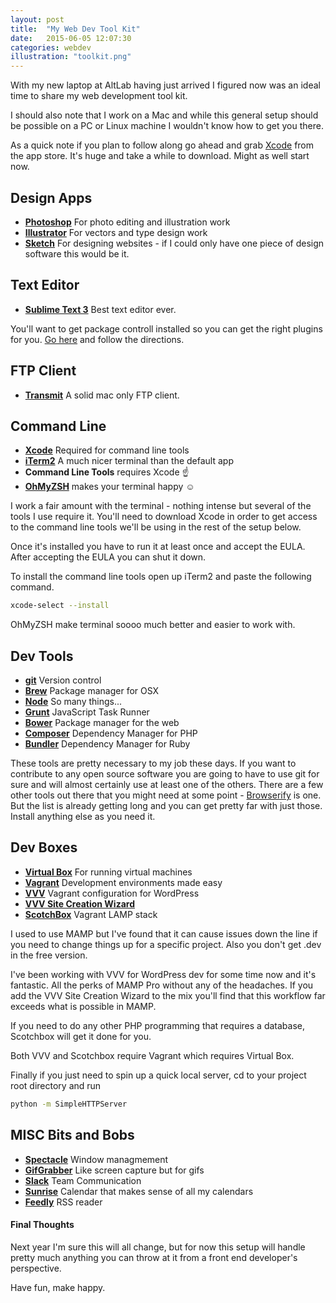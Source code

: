 ```yaml
---
layout: post
title:  "My Web Dev Tool Kit"
date:   2015-06-05 12:07:30
categories: webdev
illustration: "toolkit.png"
---
```


With my new laptop at AltLab having just arrived I figured now was an ideal time to share my web development tool kit.

I should also note that I work on a Mac and while this general setup should be possible on a PC or Linux machine I wouldn't know how to get you there.

As a quick note if you plan to follow along go ahead and grab [Xcode](https://itunes.apple.com/us/app/xcode/id497799835?mt=12) from the app store. It's huge and take a while to download. Might as well start now.

## Design Apps

 * **[Photoshop](http://www.adobe.com/products/photoshop.html)** For photo editing and illustration work
 * **[Illustrator](http://www.adobe.com/products/illustrator.html)** For vectors and type design work
 * **[Sketch](http://bohemiancoding.com/sketch/)** For designing websites - if I could only have one piece of design software this would be it.


## Text Editor

 * **[Sublime Text 3](http://www.sublimetext.com/3)** Best text editor ever.

 You'll want to get package controll installed so you can get the right plugins for you. [Go here](https://packagecontrol.io/installation) and follow the directions.

## FTP Client

 * **[Transmit](https://panic.com/transmit/)** A solid mac only FTP client.


## Command Line

* **[Xcode](https://itunes.apple.com/us/app/xcode/https://itunes.apple.com/us/app/xcode/id497799835?mt=12)** Required for command line tools
* **[iTerm2](https://www.iterm2.com/)** A much nicer terminal than the default app
* **Command Line Tools** requires Xcode &#9757;
* **[OhMyZSH](https://github.com/robbyrussell/oh-my-zsh)** makes your terminal happy &#9786;

I work a fair amount with the terminal - nothing intense but several of the tools I use require it. You'll need to download Xcode in order to get access to the command line tools we'll be using in the rest of the setup below.

Once it's installed you have to run it at least once and accept the EULA. After accepting the EULA you can shut it down.

To install the command line tools open up iTerm2 and paste the following command.

```bash
xcode-select --install
```

OhMyZSH make terminal soooo much better and easier to work with.


## Dev Tools

 * **[git](http://git-scm.com/download/mac)** Version control
 * **[Brew](http://brew.sh/)** Package manager for OSX
 * **[Node](https://nodejs.org/)** So many things...
 * **[Grunt](http://gruntjs.com/)** JavaScript Task Runner
 * **[Bower](http://bower.io/)** Package manager for the web
 * **[Composer](https://getcomposer.org/)** Dependency Manager for PHP
 * **[Bundler](http://bundler.io/)** Dependency Manager for Ruby

These tools are pretty necessary to my job these days. If you want to contribute to any open source software you are going to have to use git for sure and will almost certainly use at least one of the others. There are a few other tools out there that you might need at some point - [Browserify](http://browserify.org/) is one. But the list is already getting long and you can get pretty far with just those. Install anything else as you need it.


## Dev Boxes

* **[Virtual Box](https://www.virtualbox.org/wiki/Downloads)** For running virtual machines
* **[Vagrant](https://www.vagrantup.com/downloads.html)** Development environments made easy
* **[VVV](https://github.com/Varying-Vagrant-Vagrants/VVV)** Vagrant configuration for WordPress
* **[VVV Site Creation Wizard](https://github.com/bradp/vv)**
* **[ScotchBox](https://box.scotch.io/)** Vagrant LAMP stack

I used to use MAMP but I've found that it can cause issues down the line if you need to change things up for a specific project. Also you don't get .dev in the free version.

I've been working with VVV for WordPress dev for some time now and it's fantastic. All the perks of MAMP Pro without any of the headaches. If you add the VVV Site Creation Wizard to the mix you'll find that this workflow far exceeds what is possible in MAMP.

If you need to do any other PHP programming that requires a database, Scotchbox will get it done for you.

Both VVV and Scotchbox require Vagrant which requires Virtual Box.

Finally if you just need to spin up a quick local server, cd to your project root directory and run

```bash
python -m SimpleHTTPServer
```

## MISC Bits and Bobs

* **[Spectacle](http://spectacleapp.com/)** Window managmement
* **[GifGrabber](http://www.gifgrabber.com/)** Like screen capture but for gifs
* **[Slack](https://slack.com/)** Team Communication
* **[Sunrise](https://calendar.sunrise.am/)** Calendar that makes sense of all my calendars
* **[Feedly](https://feedly.com/)** RSS reader

<div class="meta" markdown="1">

#### Final Thoughts

Next year I'm sure this will all change, but for now this setup will handle pretty much anything you can throw at it from a front end developer's perspective.

Have fun, make happy.

</div>
